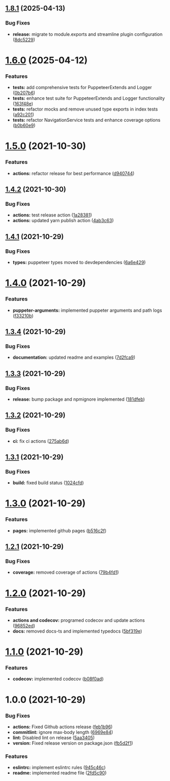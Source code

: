 ## [1.8.1](https://github.com/devalexanderdaza/puppeteer-extends/compare/v1.8.0...v1.8.1) (2025-04-13)


### Bug Fixes

* **release:** migrate to module.exports and streamline plugin configuration ([8dc5229](https://github.com/devalexanderdaza/puppeteer-extends/commit/8dc5229b9cb6c163fc69d843cbf013296c904d3a))

# [1.6.0](https://github.com/devalexanderdaza/puppeteer-extends/compare/v1.5.0...v1.6.0) (2025-04-12)


### Features

* **tests:** add comprehensive tests for PuppeteerExtends and Logger ([0b207b6](https://github.com/devalexanderdaza/puppeteer-extends/commit/0b207b6d8e4f4ae8556e2e6258115b39083ace73))
* **tests:** enhance test suite for PuppeteerExtends and Logger functionality ([163f48e](https://github.com/devalexanderdaza/puppeteer-extends/commit/163f48e9ea9912042e4b5b911a547f592a12ec95))
* **tests:** refactor mocks and remove unused type exports in index tests ([a92c201](https://github.com/devalexanderdaza/puppeteer-extends/commit/a92c20136c9cf6c83e4f9e07666a1327c78a086d))
* **tests:** refactor NavigationService tests and enhance coverage options ([b0b60e9](https://github.com/devalexanderdaza/puppeteer-extends/commit/b0b60e9f422b450b63e355c0fd98d60fae873af3))

# [1.5.0](https://github.com/devalexanderdaza/puppeteer-extends/compare/v1.4.2...v1.5.0) (2021-10-30)


### Features

* **actions:** refactor release for best performance ([d940744](https://github.com/devalexanderdaza/puppeteer-extends/commit/d9407449f6759d98b5ce6714614b6f69c7c46666))

## [1.4.2](https://github.com/devalexanderdaza/puppeteer-extends/compare/v1.4.1...v1.4.2) (2021-10-30)

### Bug Fixes

- **actions:** test release action ([1a28381](https://github.com/devalexanderdaza/puppeteer-extends/commit/1a28381ea3ddc87e8228702955a7c34259ffbd98))
- **actions:** updated yarn publish action ([4ab3c63](https://github.com/devalexanderdaza/puppeteer-extends/commit/4ab3c6309b919629a060c5d1b87b352059dacb44))

## [1.4.1](https://github.com/devalexanderdaza/puppeteer-extends/compare/v1.4.0...v1.4.1) (2021-10-29)

### Bug Fixes

- **types:** puppeteer types moved to devdependencies ([6a6e429](https://github.com/devalexanderdaza/puppeteer-extends/commit/6a6e429e08b0190c6fa25df30e6e81a1efedb4e8))

# [1.4.0](https://github.com/devalexanderdaza/puppeteer-extends/compare/v1.3.4...v1.4.0) (2021-10-29)

### Features

- **puppeter-arguments:** implemented puppeter arguments and path logs ([f33210b](https://github.com/devalexanderdaza/puppeteer-extends/commit/f33210bf67f1a4dedc9f49604ddd6418e5068c8c))

## [1.3.4](https://github.com/devalexanderdaza/puppeteer-extends/compare/v1.3.3...v1.3.4) (2021-10-29)

### Bug Fixes

- **documentation:** updated readme and examples ([7d2fca9](https://github.com/devalexanderdaza/puppeteer-extends/commit/7d2fca94c421b217502ec282f41bc22d77f581a9))

## [1.3.3](https://github.com/devalexanderdaza/puppeteer-extends/compare/v1.3.2...v1.3.3) (2021-10-29)

### Bug Fixes

- **release:** bump package and npmignore implemented ([181dfeb](https://github.com/devalexanderdaza/puppeteer-extends/commit/181dfeb5bd90cf4ecadc7a00c9d3d3f75721d5d0))

## [1.3.2](https://github.com/devalexanderdaza/puppeteer-extends/compare/v1.3.1...v1.3.2) (2021-10-29)

### Bug Fixes

- **ci:** fix ci actions ([275ab6d](https://github.com/devalexanderdaza/puppeteer-extends/commit/275ab6dc2d3a06a825bf0afe9434f6a66659be8f))

## [1.3.1](https://github.com/devalexanderdaza/puppeteer-extends/compare/v1.3.0...v1.3.1) (2021-10-29)

### Bug Fixes

- **build:** fixed build status ([1024cfd](https://github.com/devalexanderdaza/puppeteer-extends/commit/1024cfde526568b619b51721108b8695a9b72a83))

# [1.3.0](https://github.com/devalexanderdaza/puppeteer-extends/compare/v1.2.1...v1.3.0) (2021-10-29)

### Features

- **pages:** implemented github pages ([b516c2f](https://github.com/devalexanderdaza/puppeteer-extends/commit/b516c2f4679d1044f2f0f72560ddc732067734f1))

## [1.2.1](https://github.com/devalexanderdaza/puppeteer-extends/compare/v1.2.0...v1.2.1) (2021-10-29)

### Bug Fixes

- **coverage:** removed coverage of actions ([79b4fd1](https://github.com/devalexanderdaza/puppeteer-extends/commit/79b4fd141509fa05e83f5a1e7ab40e65b036916f))

# [1.2.0](https://github.com/devalexanderdaza/puppeteer-extends/compare/v1.1.0...v1.2.0) (2021-10-29)

### Features

- **actions and codecov:** programed codecov and update actions ([96852ed](https://github.com/devalexanderdaza/puppeteer-extends/commit/96852ed60767386c0271953b3d27d2c4e0dc25c0))
- **docs:** removed docs-ts and implemented typedocs ([5bf319e](https://github.com/devalexanderdaza/puppeteer-extends/commit/5bf319e6d285049d2efb7abbe334849ba3153303))

# [1.1.0](https://github.com/devalexanderdaza/puppeteer-extends/compare/v1.0.0...v1.1.0) (2021-10-29)

### Features

- **codecov:** implemented codecov ([b08f0ad](https://github.com/devalexanderdaza/puppeteer-extends/commit/b08f0ada4149d1e47d9b8a4e6d6b0603ca376a4f))

# 1.0.0 (2021-10-29)

### Bug Fixes

- **actions:** Fixed Github actions release ([feb1b96](https://github.com/devalexanderdaza/puppeteer-extends/commit/feb1b96f7cd09dc302de32b8dcef5f60225ddb17))
- **commitlint:** ignore max-body length ([6969e84](https://github.com/devalexanderdaza/puppeteer-extends/commit/6969e840416417b25af5678414d5a24bb4280b9b))
- **lint:** Disabled lint on release ([5aa3405](https://github.com/devalexanderdaza/puppeteer-extends/commit/5aa340511f41f63010b3b46bfbd73cfed29ef763))
- **version:** Fixed release version on package.json ([fb5d2f1](https://github.com/devalexanderdaza/puppeteer-extends/commit/fb5d2f1b8749a65bd0bd54127b32a6d1efb539ef))

### Features

- **eslintrc:** implement eslintrc rules ([945c46c](https://github.com/devalexanderdaza/puppeteer-extends/commit/945c46c17b142a9186f8deae1a78ed1d50cde9b3))
- **readme:** implemented readme file ([2fd5c90](https://github.com/devalexanderdaza/puppeteer-extends/commit/2fd5c9034530524b6f5f5645ca5caf934418abf3))
